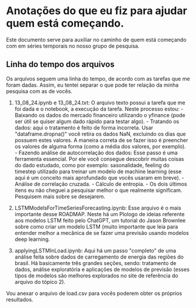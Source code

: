 # Anotações do que eu fiz para ajudar quem está começando.

Este documento serve para auxiliar no caminho de quem está começando com em séries temporais no nosso grupo de pesquisa.

## Linha do tempo dos arquivos

Os arquivos seguem uma linha do tempo, de acordo com as tarefas que me foram dadas. Assim, eu tentei separar o que pode ter relação da minha pesquisa com as de vocês.

1. 13\_08\_24.ipynb e 13\_08\_24.txt:
    O arquivo texto possui a tarefa que me foi dada e o notebook, a execução da tarefa.
    Neste processo estou:
        - Baixando os dados do mercado financeiro utilizando o yfinance (pode ser útil se quiser algum dado rápido para testar algo).
        - Tratando os dados: aqui o tratamento é feito de forma incorreta. Usar "dataframe.dropna()" você retira os dados NaN, excluindo os dias que possuem estes valores. A maneira correta de se fazer isso é preencher os valores de alguma forma (como a média dos valores, por exemplo).  
       - Fazendo análise de autocorrelação dos dados: Esse passo é uma ferramenta essencial. Por ele você consegue descobrir muitas coisas do dado estudado, como por exemplo: sasonalidade, feeling do timestep utilizado para treinar um modelo de machine learning (esse aqui é um conceito mais aprofundado que vocês usaram em breve).
        - Análise de correlação cruzada.
        - Cálculo de entropia.
        - Os dois últimos itens eu não cheguei a pesquisar melhor o que realmente significam. Pesquisem mais sobre se desejarem.

2. LSTMModelsForTimeSeriesForecasting.ipynb:
    Esse arquivo é o mais importante desse ROADMAP. Neste há um Plologo de ideias referente aos modelos LSTM feito pelo ChatGPT, um tutorial do Jason Brownlee sobre como criar um modelo LSTM (muito importante que leia para entender melhor a mecânica de se fazer uma previsão usando modelos deep learning. 

3. applyingLSTMInLoad.ipynb:
   Aqui há um passo "completo" de uma análise feita sobre dados de carregamento de energia das regiões do brasil. Há basicamente três grandes seções, sendo: tratamento de dados, análise exploratória e aplicações de modelos de previsão (esses tipos de modelos são melhores explorados no site de referência do arquivo do tópico 2).  

Vou anexar o arquivo de load.csv para vocês poderem obter os próprios resultados.

